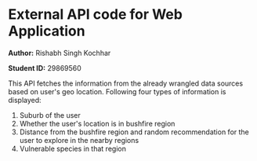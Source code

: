 # External API code for Web Application

**Author:** Rishabh Singh Kochhar

**Student ID:** 29869560

This API fetches the information from the already wrangled data sources based on user's geo location. Following four types of information
is displayed:

1. Suburb of the user
2. Whether the user's location is in bushfire region
3. Distance from the bushfire region and random recommendation for the user to explore in the nearby regions
4. Vulnerable species in that region 
